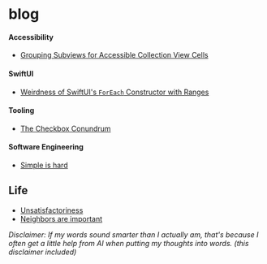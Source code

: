 # blog

#### Accessibility
- [Grouping Subviews for Accessible Collection View Cells](https://github.com/mobiledge/blog/blob/main/grouped-subviews-for-accessible-collection-view-cells.md)

#### SwiftUI
- [Weirdness of SwiftUI's `ForEach` Constructor with Ranges](https://github.com/mobiledge/blog/blob/main/swiftui-foreach-range-weirdness.md)

#### Tooling
- [The Checkbox Conundrum](https://github.com/mobiledge/blog/blob/main/the-checkbox-conundrum.md)

#### Software Engineering
- [Simple is hard](https://github.com/mobiledge/blog/blob/main/simple-is-hard.md)

## Life
- [Unsatisfactoriness](https://github.com/mobiledge/blog/blob/main/life-unsatisfactoriness.md)
- [Neighbors are important]()

_Disclaimer: If my words sound smarter than I actually am, that's because I often get a little help from AI when putting my thoughts into words. (this disclaimer included)_



